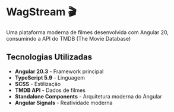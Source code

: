 # WagStream 🎬

Uma plataforma moderna de filmes desenvolvida com Angular 20, consumindo a API do TMDB (The Movie Database)

## Tecnologias Utilizadas

- **Angular 20.3** - Framework principal
- **TypeScript 5.9** - Linguagem
- **SCSS** - Estilização
- **TMDB API** - Dados de filmes
- **Standalone Components** - Arquitetura moderna do Angular
- **Angular Signals** - Reatividade moderna
